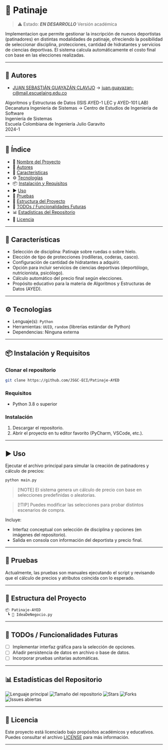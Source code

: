 # 📌 Patinaje

> ⚠️ Estado: ***EN DESARROLLO*** Versión académica

Implementacion que permite gestionar la inscripción de nuevos deportistas (patinadores) en distintas modalidades de patinaje, ofreciendo la posibilidad de seleccionar disciplina, protecciones, cantidad de hidratantes y servicios de ciencias deportivas. El sistema calcula automáticamente el costo final con base en las elecciones realizadas.

---

## 👥 Autores

* [JUAN SEBASTIÁN GUAYAZÁN CLAVIJO](https://github.com/JSGC-ECI) → [juan.guayazan-c@mail.escuelaing.edu.co](mailto:juan.guayazan-c@mail.escuelaing.edu.co)

Algoritmos y Estructuras de Datos (ISIS AYED-1 LEC y AYED-101 LAB)  
Decanatura Ingeniería de Sistemas → Centro de Estudios de Ingeniería de Software  
Ingeniería de Sistemas   
Escuela Colombiana de Ingeniería Julio Garavito   
2024-1

---

## 🧠 Índice

* 📌 [Nombre del Proyecto](#-patinaje-ayed)
* 👥 [Autores](#-autores)
* 🚀 [Características](#-características)
* ⚙️ [Tecnologías](#️-tecnologías)
* 📦 [Instalación y Requisitos](#-instalación-y-requisitos)
* ▶️ [Uso](#️-uso)
* 🧪 [Pruebas](#-pruebas)
* 📁 [Estructura del Proyecto](#-estructura-del-proyecto)
* 📌 [TODOs / Funcionalidades Futuras](#-todos--funcionalidades-futuras)
* 📊 [Estadísticas del Repositorio](#-estadísticas-del-repositorio)
* 📄 [Licencia](#-licencia)

---

## 🚀 Características

* Selección de disciplina: Patinaje sobre ruedas o sobre hielo.
* Elección de tipo de protecciones (rodilleras, coderas, casco).
* Configuración de cantidad de hidratantes a adquirir.
* Opción para incluir servicios de ciencias deportivas (deportólogo, nutricionista, psicólogo).
* Cálculo automático del precio final según elecciones.
* Propósito educativo para la materia de Algoritmos y Estructuras de Datos (AYED).

---

## ⚙️ Tecnologías

* Lenguaje(s): `Python`
* Herramientas: `UUID`, `random` (librerías estándar de Python)
* Dependencias: Ninguna externa

---

## 📦 Instalación y Requisitos

### Clonar el repositorio

```bash
git clone https://github.com/JSGC-ECI/Patinaje-AYED
```

### Requisitos

* Python 3.8 o superior

### Instalación

1. Descargar el repositorio.
2. Abrir el proyecto en tu editor favorito (PyCharm, VSCode, etc.).

---

## ▶️ Uso

Ejecutar el archivo principal para simular la creación de patinadores y cálculo de precios:

```bash
python main.py
```

> \[!NOTE]
> El sistema genera un cálculo de precio con base en selecciones predefinidas o aleatorias.

> \[!TIP]
> Puedes modificar las selecciones para probar distintos escenarios de compra.

Incluye:

* Interfaz conceptual con selección de disciplina y opciones (en imágenes del repositorio).
* Salida en consola con información del deportista y precio final.

---

## 🧪 Pruebas

Actualmente, las pruebas son manuales ejecutando el script y revisando que el cálculo de precios y atributos coincida con lo esperado.

---

## 📁 Estructura del Proyecto

```bash
📦 Patinaje-AYED
 ┗ 📜 IdeaDeNegocio.py
```

---

## 📌 TODOs / Funcionalidades Futuras

* [ ] Implementar interfaz gráfica para la selección de opciones.
* [ ] Añadir persistencia de datos en archivo o base de datos.
* [ ] Incorporar pruebas unitarias automáticas.

---

## 📊 Estadísticas del Repositorio

![Lenguaje principal](https://img.shields.io/github/languages/top/JSGC-ECI/Patinaje-AYED?style=flat-square)
![Tamaño del repositorio](https://img.shields.io/github/repo-size/JSGC-ECI/Patinaje-AYED?style=flat-square)
![Stars](https://img.shields.io/github/stars/JSGC-ECI/Patinaje-AYED?style=flat-square)
![Forks](https://img.shields.io/github/forks/JSGC-ECI/Patinaje-AYED?style=flat-square)
![Issues abiertas](https://img.shields.io/github/issues/JSGC-ECI/Patinaje-AYED?style=flat-square)

---

## 📄 Licencia

Este proyecto está licenciado bajo propósitos académicos y educativos. Puedes consultar el archivo [LICENSE](./LICENSE) para más información.

---
